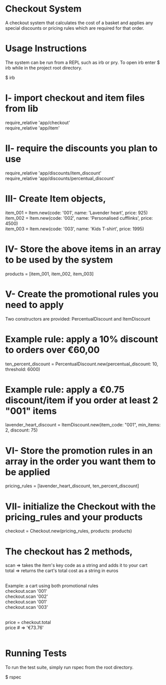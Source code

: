 # Checkout System
A checkout system that calculates the cost of a basket and applies any special discounts or pricing rules which are required for that order.

# Usage Instructions
The system can be run from a REPL such as irb or pry. To open irb enter $ irb while in the project root directory.

$ irb

# I- import checkout and item files from lib

require_relative 'app/checkout'<br/>
require_relative 'app/item'<br/>

# II- require the discounts you plan to use

require_relative 'app/discounts/item_discount'<br/>
require_relative 'app/discounts/percentual_discount'<br/>

# III- Create Item objects,
item_001 = Item.new(code: '001', name: 'Lavender heart', price: 925)<br/>
item_002 = Item.new(code: '002', name: 'Personalised cufflinks', price: 4500)<br/>
item_003 = Item.new(code: '003', name: 'Kids T-shirt', price: 1995)<br/>

# IV- Store the above items in an array to be used by the system
products = [item_001, item_002, item_003]<br/>

# V- Create the promotional rules you need to apply
Two constructors are provided: PercentualDiscount and ItemDiscount<br/>

# Example rule: apply a 10% discount to orders over €60,00
ten_percent_discount = PercentualDiscount.new(percentual_discount: 10, threshold: 6000)<br/>

# Example rule: apply a €0.75 discount/item if you order at least 2 "001" items
lavender_heart_discount = ItemDiscount.new(item_code: "001", min_items: 2, discount: 75)<br/>

# VI- Store the promotion rules in an array in the order you want them to be applied
pricing_rules = [lavender_heart_discount, ten_percent_discount]<br/>

# VII- initialize the Checkout with the pricing_rules and your products
checkout = Checkout.new(pricing_rules, products: products)<br/>

# The checkout has 2 methods,
scan => takes the item's key code as a string and adds it to your cart<br/>
total => returns the cart's total cost as a string in euros<br/><br/>

Example: a cart using both promotional rules<br/>
checkout.scan '001'<br/>
checkout.scan '002'<br/>
checkout.scan '001'<br/>
checkout.scan '003'<br/><br/>

price = checkout.total<br/>
price # => '€73.76'<br/><br/>

# Running Tests
To run the test suite, simply run rspec from the root directory.<br/>

$ rspec
